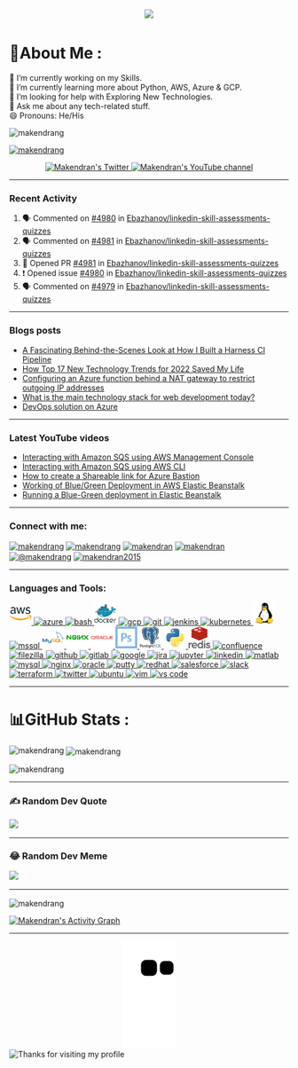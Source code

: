 <h1 align="center">
  <a href="#">
    <img src="https://readme-typing-svg.herokuapp.com/?lines=Hey,+There!+👋;MakendranG+here...;Glad+to+see+you!&center=true&size=30">
  </a>
</h1>


# 💫About Me :
🔭 I’m currently working on my Skills.\
🌱 I’m currently learning more about Python, AWS, Azure & GCP.\
🤔 I’m looking for help with Exploring New Technologies.\
💬 Ask me about any tech-related stuff.\
😄 Pronouns: He/His


<p align="left"> <img src="https://komarev.com/ghpvc/?username=makendrang&label=Profile%20views&color=0e75b6&style=flat" alt="makendrang" /> </p>

<p align="left"> <a href="https://github.com/ryo-ma/github-profile-trophy"><img src="https://github-profile-trophy.vercel.app/?username=makendrang" alt="makendrang" /></a> </p>



<p align="center">
  <a href="http://twitter.com/makendrang">
    <img src="https://img.shields.io/twitter/follow/makendrang?label=Twitter&logo=twitter&style=for-the-badge&color=blue" alt="Makendran's Twitter"/>
  </a>
  <a href="https://www.youtube.com/channel/UCevWQrMqmtd5feeSh-BWH_w?sub_confirmation=1">
    <img src="https://img.shields.io/youtube/channel/subscribers/UCevWQrMqmtd5feeSh-BWH_w?style=for-the-badge&logo=youtube&label=Youtube&color=blue" alt="Makendran's YouTube channel"/>
  </a>
</p>

---

### Recent Activity

<!--START_SECTION:activity-->
1. 🗣 Commented on [#4980](https://github.com/Ebazhanov/linkedin-skill-assessments-quizzes/issues/4980) in [Ebazhanov/linkedin-skill-assessments-quizzes](https://github.com/Ebazhanov/linkedin-skill-assessments-quizzes)
2. 🗣 Commented on [#4981](https://github.com/Ebazhanov/linkedin-skill-assessments-quizzes/issues/4981) in [Ebazhanov/linkedin-skill-assessments-quizzes](https://github.com/Ebazhanov/linkedin-skill-assessments-quizzes)
3. 💪 Opened PR [#4981](https://github.com/Ebazhanov/linkedin-skill-assessments-quizzes/pull/4981) in [Ebazhanov/linkedin-skill-assessments-quizzes](https://github.com/Ebazhanov/linkedin-skill-assessments-quizzes)
4. ❗️ Opened issue [#4980](https://github.com/Ebazhanov/linkedin-skill-assessments-quizzes/issues/4980) in [Ebazhanov/linkedin-skill-assessments-quizzes](https://github.com/Ebazhanov/linkedin-skill-assessments-quizzes)
5. 🗣 Commented on [#4979](https://github.com/Ebazhanov/linkedin-skill-assessments-quizzes/issues/4979) in [Ebazhanov/linkedin-skill-assessments-quizzes](https://github.com/Ebazhanov/linkedin-skill-assessments-quizzes)
<!--END_SECTION:activity-->

---

### Blogs posts
<!-- BLOG-POST-LIST:START -->
- [A Fascinating Behind-the-Scenes Look at How I Built a Harness CI Pipeline](https://dev.to/makendrang/a-fascinating-behind-the-scenes-look-at-how-i-built-a-harness-ci-pipeline-3d6b)
- [How Top 17 New Technology Trends for 2022 Saved My Life](https://dev.to/makendrang/how-top-17-new-technology-trends-for-2022-saved-my-life-gik)
- [Configuring an Azure function behind a NAT gateway to restrict outgoing IP addresses](https://makendran.hashnode.dev/configuring-an-azure-function-behind-a-nat-gateway-to-restrict-outgoing-ip-addresses)
- [What is the main technology stack for web development today?](https://makendrang.medium.com/what-is-the-main-technology-stack-for-web-development-today-45c971b459f7?source=rss-eaa22dc681e3------2)
- [DevOps solution on Azure](https://makendrang.medium.com/devops-solution-on-azure-8fc3ac56af17?source=rss-eaa22dc681e3------2)
<!-- BLOG-POST-LIST:END -->

---

### Latest YouTube videos

<!-- YOUTUBE-VIDEOS-LIST:START -->
- [Interacting with Amazon SQS using AWS Management Console](https://www.youtube.com/watch?v=xawKUJF7M8Y)
- [Interacting with Amazon SQS using AWS CLI](https://www.youtube.com/watch?v=mZO7VLpGn5w)
- [How to create a Shareable link for Azure Bastion](https://www.youtube.com/watch?v=5c2QBnfRxn0)
- [Working of Blue/Green Deployment in AWS Elastic Beanstalk](https://www.youtube.com/watch?v=4n4L9IbnA-8)
- [Running a Blue-Green deployment in Elastic Beanstalk](https://www.youtube.com/watch?v=mYjF2v6E1dg)
<!-- YOUTUBE-VIDEOS-LIST:END -->

---



<h3 align="left">Connect with me:</h3>
<p align="left">
<a href="https://dev.to/makendrang" target="blank"><img align="center" src="https://raw.githubusercontent.com/rahuldkjain/github-profile-readme-generator/master/src/images/icons/Social/devto.svg" alt="makendrang" height="30" width="40" /></a>
<a href="https://twitter.com/makendrang" target="blank"><img align="center" src="https://raw.githubusercontent.com/rahuldkjain/github-profile-readme-generator/master/src/images/icons/Social/twitter.svg" alt="makendrang" height="30" width="40" /></a>
<a href="https://linkedin.com/in/makendran" target="blank"><img align="center" src="https://raw.githubusercontent.com/rahuldkjain/github-profile-readme-generator/master/src/images/icons/Social/linked-in-alt.svg" alt="makendran" height="30" width="40" /></a>
<a href="https://hashnode.com/makendran" target="blank"><img align="center" src="https://raw.githubusercontent.com/rahuldkjain/github-profile-readme-generator/master/src/images/icons/Social/hashnode.svg" alt="makendran" height="30" width="40" /></a>
<a href="https://medium.com/@makendrang" target="blank"><img align="center" src="https://raw.githubusercontent.com/rahuldkjain/github-profile-readme-generator/master/src/images/icons/Social/medium.svg" alt="@makendrang" height="30" width="40" /></a>
<a href="https://www.hackerrank.com/makendran2015" target="blank"><img align="center" src="https://raw.githubusercontent.com/rahuldkjain/github-profile-readme-generator/master/src/images/icons/Social/hackerrank.svg" alt="makendran2015" height="30" width="40" /></a>
</p>

---

<h3 align="left">Languages and Tools:</h3>

<p align="left"> <a href="https://aws.amazon.com" target="_blank" rel="noreferrer"> <img src="https://raw.githubusercontent.com/devicons/devicon/master/icons/amazonwebservices/amazonwebservices-original-wordmark.svg" alt="aws" width="40" height="40"/> </a> <a href="https://azure.microsoft.com/en-in/" target="_blank" rel="noreferrer"> <img src="https://www.vectorlogo.zone/logos/microsoft_azure/microsoft_azure-icon.svg" alt="azure" width="40" height="40"/> </a> <a href="https://www.gnu.org/software/bash/" target="_blank" rel="noreferrer"> <img src="https://www.vectorlogo.zone/logos/gnu_bash/gnu_bash-icon.svg" alt="bash" width="40" height="40"/> </a> <a href="https://www.docker.com/" target="_blank" rel="noreferrer"> <img src="https://raw.githubusercontent.com/devicons/devicon/master/icons/docker/docker-original-wordmark.svg" alt="docker" width="40" height="40"/> </a> <a href="https://cloud.google.com" target="_blank" rel="noreferrer"> <img src="https://www.vectorlogo.zone/logos/google_cloud/google_cloud-icon.svg" alt="gcp" width="40" height="40"/> </a> <a href="https://git-scm.com/" target="_blank" rel="noreferrer"> <img src="https://www.vectorlogo.zone/logos/git-scm/git-scm-icon.svg" alt="git" width="40" height="40"/> </a> <a href="https://www.jenkins.io" target="_blank" rel="noreferrer"> <img src="https://www.vectorlogo.zone/logos/jenkins/jenkins-icon.svg" alt="jenkins" width="40" height="40"/> </a> <a href="https://kubernetes.io" target="_blank" rel="noreferrer"> <img src="https://www.vectorlogo.zone/logos/kubernetes/kubernetes-icon.svg" alt="kubernetes" width="40" height="40"/> </a> <a href="https://www.linux.org/" target="_blank" rel="noreferrer"> <img src="https://raw.githubusercontent.com/devicons/devicon/master/icons/linux/linux-original.svg" alt="linux" width="40" height="40"/> </a> <a href="https://www.microsoft.com/en-us/sql-server" target="_blank" rel="noreferrer"> <img src="https://www.svgrepo.com/show/303229/microsoft-sql-server-logo.svg" alt="mssql" width="40" height="40"/> </a> <a href="https://www.mysql.com/" target="_blank" rel="noreferrer"> <img src="https://raw.githubusercontent.com/devicons/devicon/master/icons/mysql/mysql-original-wordmark.svg" alt="mysql" width="40" height="40"/> </a> <a href="https://www.nginx.com" target="_blank" rel="noreferrer"> <img src="https://raw.githubusercontent.com/devicons/devicon/master/icons/nginx/nginx-original.svg" alt="nginx" width="40" height="40"/> </a> <a href="https://www.oracle.com/" target="_blank" rel="noreferrer"> <img src="https://raw.githubusercontent.com/devicons/devicon/master/icons/oracle/oracle-original.svg" alt="oracle" width="40" height="40"/> </a> <a href="https://www.photoshop.com/en" target="_blank" rel="noreferrer"> <img src="https://raw.githubusercontent.com/devicons/devicon/master/icons/photoshop/photoshop-line.svg" alt="photoshop" width="40" height="40"/> </a> <a href="https://www.postgresql.org" target="_blank" rel="noreferrer"> <img src="https://raw.githubusercontent.com/devicons/devicon/master/icons/postgresql/postgresql-original-wordmark.svg" alt="postgresql" width="40" height="40"/> </a> <a href="https://www.python.org" target="_blank" rel="noreferrer"> <img src="https://raw.githubusercontent.com/devicons/devicon/master/icons/python/python-original.svg" alt="python" width="40" height="40"/> </a> <a href="https://redis.io" target="_blank" rel="noreferrer"> <img src="https://raw.githubusercontent.com/devicons/devicon/master/icons/redis/redis-original-wordmark.svg" alt="redis" width="40" height="40"/>  </a> <a href="https://www.atlassian.com/software/confluence/" target="_blank" rel="noreferrer"> <img src="https://cdn.jsdelivr.net/gh/devicons/devicon/icons/confluence/confluence-original-wordmark.svg"  alt="confluence" width="40" height="40"/> </a> <a href="https://filezilla-project.org/" target="_blank" rel="noreferrer"> <img src="https://cdn.jsdelivr.net/gh/devicons/devicon/icons/filezilla/filezilla-plain.svg"  alt="filezilla" width="40" height="40"/> </a><a href="https://github.com/" target="_blank" rel="noreferrer">  <img src="https://cdn.jsdelivr.net/gh/devicons/devicon/icons/github/github-original.svg"  alt="github" width="40" height="40"/> </a><a href="https://about.gitlab.com/" target="_blank" rel="noreferrer">  <img src="https://cdn.jsdelivr.net/gh/devicons/devicon/icons/gitlab/gitlab-original.svg"  alt="gitlab" width="40" height="40"/> </a><a href="https://www.google.co.in/" target="_blank" rel="noreferrer">  <img src="https://cdn.jsdelivr.net/gh/devicons/devicon/icons/google/google-original.svg"  alt="google" width="40" height="40"/> </a><a href="https://www.atlassian.com/software/jira" target="_blank" rel="noreferrer">  <img src="https://cdn.jsdelivr.net/gh/devicons/devicon/icons/jira/jira-original.svg"  alt="jira" width="40" height="40"/> </a><a href="https://jupyter.org/" target="_blank" rel="noreferrer">  <img src="https://cdn.jsdelivr.net/gh/devicons/devicon/icons/jupyter/jupyter-original.svg"  alt="jupyter" width="40" height="40"/> </a><a href="https://www.linkedin.com/" target="_blank" rel="noreferrer">  <img src="https://cdn.jsdelivr.net/gh/devicons/devicon/icons/linkedin/linkedin-original.svg"  alt="linkedin" width="40" height="40"/> </a><a href="https://www.mathworks.com/products/matlab.html" target="_blank" rel="noreferrer">  <img src="https://cdn.jsdelivr.net/gh/devicons/devicon/icons/matlab/matlab-original.svg"  alt="matlab" width="40" height="40"/> </a><a href="https://www.mysql.com/" target="_blank" rel="noreferrer">  <img src="https://cdn.jsdelivr.net/gh/devicons/devicon/icons/mysql/mysql-original.svg"  alt="mysql" width="40" height="40"/> </a><a href="https://www.nginx.com/" target="_blank" rel="noreferrer">  <img src="https://cdn.jsdelivr.net/gh/devicons/devicon/icons/nginx/nginx-original.svg" alt="nginx" width="40" height="40"/> </a><a href="https://www.oracle.com/" target="_blank" rel="noreferrer">  <img src="https://cdn.jsdelivr.net/gh/devicons/devicon/icons/oracle/oracle-original.svg" alt="oracle" width="40" height="40"/> </a><a href="https://putty.org/" target="_blank" rel="noreferrer">  <img src="https://cdn.jsdelivr.net/gh/devicons/devicon/icons/putty/putty-original.svg" alt="putty" width="40" height="40"/> </a><a href="https://www.redhat.com/en" target="_blank" rel="noreferrer">  <img src="https://cdn.jsdelivr.net/gh/devicons/devicon/icons/redhat/redhat-original.svg" alt="redhat" width="40" height="40"/> </a><a href="https://www.salesforce.com/in/" target="_blank" rel="noreferrer">  <img src="https://cdn.jsdelivr.net/gh/devicons/devicon/icons/salesforce/salesforce-original.svg" alt="salesforce" width="40" height="40"/> </a><a href="https://slack.com/" target="_blank" rel="noreferrer">  <img src="https://cdn.jsdelivr.net/gh/devicons/devicon/icons/slack/slack-original.svg" alt="slack" width="40" height="40"/> </a><a href="https://www.terraform.io/" target="_blank" rel="noreferrer">  <img src="https://cdn.jsdelivr.net/gh/devicons/devicon/icons/terraform/terraform-original.svg" alt="terraform" width="40" height="40"/> </a><a href="https://twitter.com" target="_blank" rel="noreferrer">  <img src="https://cdn.jsdelivr.net/gh/devicons/devicon/icons/twitter/twitter-original.svg" alt="twitter" width="40" height="40"/> </a><a href="https://ubuntu.com" target="_blank" rel="noreferrer">  <img src="https://cdn.jsdelivr.net/gh/devicons/devicon/icons/ubuntu/ubuntu-plain.svg" alt="ubuntu" width="40" height="40"/> </a><a href="https://www.vim.org/" target="_blank" rel="noreferrer">  <img src="https://cdn.jsdelivr.net/gh/devicons/devicon/icons/vim/vim-plain.svg" alt="vim" width="40" height="40"/> </a><a href="https://code.visualstudio.com/" target="_blank" rel="noreferrer">  <img src="https://cdn.jsdelivr.net/gh/devicons/devicon/icons/vscode/vscode-original.svg" alt="vs code" width="40" height="40"/> </a></p>


---

# 📊GitHub Stats :

<p><img align="left" src="https://github-readme-stats.vercel.app/api/top-langs?username=makendrang&theme=flag-india&hide_border=false&include_all_commits=true&count_private=true&show_icons=true&locale=en&layout=compact&langs_count=10&hide=javascript,html" alt="makendrang" /></p>

<p>&nbsp;<img align="center" src="https://github-readme-stats.vercel.app/api?username=makendrang&show_icons=true&locale=en&theme=flag-india&hide_border=false&include_all_commits=true&count_private=true" alt="makendrang" /></p>




<p><img align="center" src="https://github-readme-streak-stats.herokuapp.com/?user=makendrang&theme=flag-india&hide_border=false" alt="makendrang" /></p>

---

### ✍️ Random Dev Quote
![](https://quotes-github-readme.vercel.app/api?type=horizontal&theme=radical)

---

### 😂 Random Dev Meme
<img src="https://random-memer.herokuapp.com/" width="512px"/>

---

<p><img align="center" src="https://github-profile-summary-cards.vercel.app/api/cards/profile-details?username=makendrang&theme=vue" alt="makendrang" /></p>


<a href="https://github.com/makendrang/github-readme-activity-graph"><img alt="Makendran's Activity Graph" src="https://activity-graph.herokuapp.com/graph?username=makendrang&bg_color=0D1117&color=5BCDEC&line=5BCDEC&point=FFFFFF&hide_border=true" /></a>

---


<div  align="center"> <img src="https://raw.githubusercontent.com/muhiqsimui/muhiqsimui/output/github-contribution-grid-snake.svg" /></div>
<img height="120" alt="Thanks for visiting my profile" width="100%" src="https://github.com/dibyendu415/dibyendu415/blob/master/marquee.svg" />



